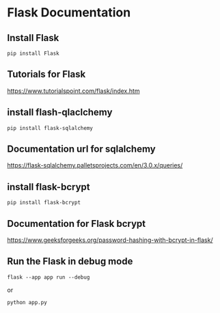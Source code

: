 # Flask Documentation

## Install Flask
```shell
pip install Flask
```

## Tutorials for Flask
https://www.tutorialspoint.com/flask/index.htm

## install flash-qlaclchemy
```shell
pip install flask-sqlalchemy
```


## Documentation url for sqlalchemy
https://flask-sqlalchemy.palletsprojects.com/en/3.0.x/queries/



## install flask-bcrypt
```shell
pip install flask-bcrypt
```

## Documentation for Flask bcrypt
https://www.geeksforgeeks.org/password-hashing-with-bcrypt-in-flask/

## Run the Flask in debug mode
```shell
flask --app app run --debug
```

or  
```shell
python app.py
```

